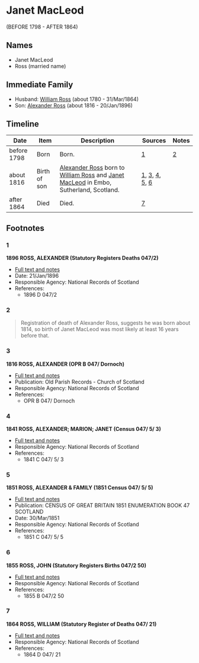 ﻿---
layout: person
subject_key: i14483646
permalink: /people/i14483646
---

# Janet MacLeod
(BEFORE 1798 - AFTER 1864)

## Names

* Janet MacLeod
* Ross (married name)

## Immediate Family

* Husband: [William Ross](./@39617772@-william-ross-b1780-d1864-3-31.md) (about 1780 - 31/Mar/1864)
* Son: [Alexander Ross](./@81387900@-alexander-ross-b1816-d1896-1-20.md) (about 1816 - 20/Jan/1896)

## Timeline

Date | Item | Description | Sources | Notes
---|---|---|---|---
before 1798 | Born | Born. | [1](#1) | [2](#2)
about 1816 | Birth of son | [Alexander Ross](./@81387900@-alexander-ross-b1816-d1896-1-20.md) born to [William Ross](./@39617772@-william-ross-b1780-d1864-3-31.md) and [Janet MacLeod](./@14483646@-janet-macleod-b1798-d1864.md) in Embo, Sutherland, Scotland. | [1](#1), [3](#3), [4](#4), [5](#5), [6](#6) | 
after 1864 | Died | Died. | [7](#7) | 

## Footnotes

### 1

**1896 ROSS, ALEXANDER (Statutory Registers Deaths 047/2)**

* [Full text and notes](../sources/@70411734@-1896-ross,-alexander-statutory-registers-deaths-047-2-.md)
* Date: 21/Jan/1896
* Responsible Agency: National Records of Scotland
* References: 
  * 1896 D 047/2

### 2

> Registration of death of Alexander Ross, suggests he was born about 1814, so birth of Janet MacLeod was most likely at least 16 years before that.
>


### 3

**1816 ROSS, ALEXANDER (OPR B 047/ Dornoch)**

* [Full text and notes](../sources/@40904091@-1816-ross,-alexander-opr-b-047-dornoch-.md)
* Publication: Old Parish Records - Church of Scotland
* Responsible Agency: National Records of Scotland
* References: 
  * OPR B 047/ Dornoch

### 4

**1841 ROSS, ALEXANDER; MARION; JANET (Census 047/ 5/ 3)**

* [Full text and notes](../sources/@19492840@-1841-ross,-alexander;-marion;-janet-census-047-5-3-.md)
* Responsible Agency: National Records of Scotland
* References: 
  * 1841 C 047/ 5/ 3

### 5

**1851 ROSS, ALEXANDER & FAMILY (1851 Census 047/ 5/ 5)**

* [Full text and notes](../sources/@35345962@-1851-ross,-alexander-&-family-1851-census-047-5-5-.md)
* Publication: CENSUS OF GREAT BRITAIN 1851 ENUMERATION BOOK 47 SCOTLAND
* Date: 30/Mar/1851
* Responsible Agency: National Records of Scotland
* References: 
  * 1851 C 047/ 5/ 5

### 6

**1855 ROSS, JOHN (Statutory Registers Births 047/2 50)**

* [Full text and notes](../sources/@16936882@-1855-ross,-john-statutory-registers-births-047-2-50-.md)
* Responsible Agency: National Records of Scotland
* References: 
  * 1855 B 047/2 50

### 7

**1864 ROSS, WILLIAM (Statutory Register of Deaths 047/ 21)**

* [Full text and notes](../sources/@7147502@-1864-ross,-william-statutory-register-of-deaths-047-21-.md)
* Responsible Agency: National Records of Scotland
* References: 
  * 1864 D 047/ 21

